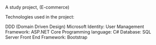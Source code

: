 A study project, (E-commerce)

Technologies used in the project:

DDD (Domain Driven Design)
Microsoft Identity: User Management
Framework: ASP.NET Core
Programming language: C#
Database: SQL Server
Front End Framework: Bootstrap
